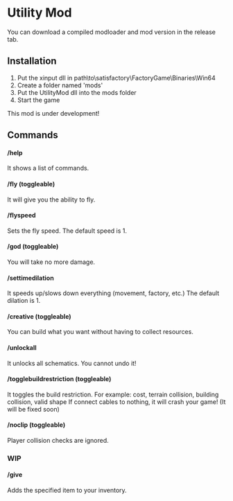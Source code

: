# Utility Mod

You can download a compiled modloader and mod version in the release tab.

## Installation

1. Put the xinput dll in path\to\satisfactory\FactoryGame\Binaries\Win64
2. Create a folder named 'mods'
3. Put the UtilityMod dll into the mods folder
4. Start the game

This mod is under development!

## Commands

#### /help
It shows a list of commands.

#### /fly    (toggleable)
It will give you the ability to fly.

#### /flyspeed <speed>
Sets the fly speed.
The default speed is 1.

#### /god    (toggleable)
You will take no more damage.

#### /settimedilation <dilation>
It speeds up/slows down everything (movement, factory, etc.)
The default dilation is 1.

#### /creative    (toggleable)
You can build what you want without having to collect resources.

#### /unlockall
It unlocks all schematics.
You cannot undo it!

#### /togglebuildrestriction    (toggleable)
It toggles the build restriction.
For example: cost, terrain collision, building collision, valid shape
If connect cables to nothing, it will crash your game! (It will be fixed soon)

#### /noclip    (toggleable)
Player collision checks are ignored.

### WIP

#### /give <itemname> <amount>
Adds the specified item to your inventory.